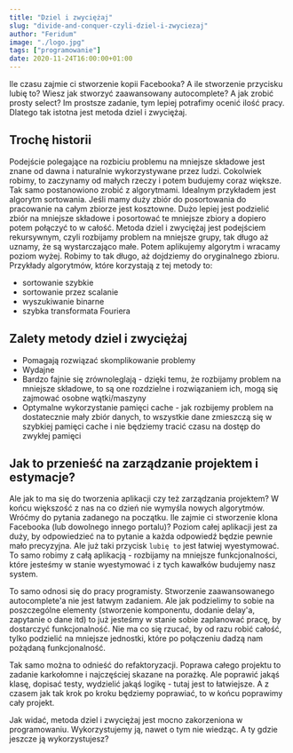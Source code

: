 ```yaml
---
title: "Dziel i zwyciężaj"
slug: "divide-and-conquer-czyli-dziel-i-zwyciezaj"
author: "Feridum"
image: "./logo.jpg"
tags: ["programowanie"]
date: 2020-11-24T16:00:00+01:00
---
```


Ile czasu zajmie ci stworzenie kopii Facebooka? A ile stworzenie przycisku lubię to? Wiesz jak stworzyć zaawansowany autocomplete? A jak zrobić prosty select? Im prostsze zadanie, tym lepiej potrafimy ocenić ilość pracy. Dlatego tak istotna jest metoda dziel i zwyciężaj.

<!--more-->

## Trochę historii

Podejście polegające na rozbiciu problemu na mniejsze składowe jest znane od dawna i naturalnie wykorzystywane przez ludzi. Cokolwiek robimy, to zaczynamy od małych rzeczy i potem budujemy coraz większe. Tak samo postanowiono zrobić z algorytmami. Idealnym przykładem jest algorytm sortowania. Jeśli mamy duży zbiór do posortowania do pracowanie na całym zbiorze jest kosztowne. Dużo lepiej jest podzielić zbiór na mniejsze składowe i posortować te mniejsze zbiory a dopiero potem połączyć to w całość. Metoda dziel i zwyciężaj jest podejściem rekursywnym, czyli rozbijamy problem na mniejsze grupy, tak długo aż uznamy, że są wystarczająco małe. Potem aplikujemy algorytm i wracamy poziom wyżej. Robimy to tak długo, aż dojdziemy do oryginalnego zbioru. Przykłady algorytmów, które korzystają z tej metody to: 

- sortowanie szybkie
- sortowanie przez scalanie
- wyszukiwanie binarne
- szybka transformata Fouriera

## Zalety metody dziel i zwyciężaj

- Pomagają rozwiązać skomplikowanie problemy
- Wydajne
- Bardzo fajnie się zrównoleglają - dzięki temu, że rozbijamy problem na mniejsze składowe, to są one rozdzielne i rozwiązaniem ich, mogą się zajmować osobne wątki/maszyny
- Optymalne wykorzystanie pamięci cache - jak rozbijemy problem na dostatecznie mały zbiór danych, to wszystkie dane zmieszczą się w szybkiej pamięci cache i nie będziemy tracić czasu na dostęp do zwykłej pamięci

## Jak to przenieść na zarządzanie projektem i estymacje?

Ale jak to ma się do tworzenia aplikacji czy też zarządzania projektem? W końcu większość z nas na co dzień nie wymyśla nowych algorytmów. Wróćmy do pytania zadanego na początku. Ile zajmie ci stworzenie klona Facebooka (lub dowolnego innego portalu)? Poziom całej aplikacji jest za duży, by odpowiedzieć na to pytanie a każda odpowiedź będzie pewnie mało precyzyjna. Ale już taki przycisk `lubię to` jest łatwiej wyestymować. To samo robimy z całą aplikacją - rozbijamy na mniejsze funkcjonalności, które jesteśmy w stanie wyestymować i z tych kawałków budujemy nasz system. 

To samo odnosi się do pracy programisty. Stworzenie zaawansowanego autocomplete'a nie jest łatwym zadaniem. Ale jak podzielimy to sobie na poszczególne elementy (stworzenie komponentu, dodanie delay'a, zapytanie o dane itd) to już jesteśmy w stanie sobie zaplanować pracę, by dostarczyć funkcjonalność. Nie ma co się rzucać, by od razu robić całość, tylko podzielić na mniejsze jednostki, które po połączeniu dadzą nam pożądaną funkcjonalność. 

Tak samo można to odnieść do refaktoryzacji. Poprawa całego projektu to zadanie karkołomne i najczęściej skazane na porażkę. Ale poprawić jakąś klasę, dopisać testy, wydzielić jakąś logikę - tutaj jest to łatwiejsze. A z czasem jak tak krok po kroku będziemy poprawiać, to w końcu poprawimy cały projekt.

Jak widać, metoda dziel i zwyciężaj jest mocno zakorzeniona w programowaniu. Wykorzystujemy ją, nawet o tym nie wiedząc. A ty gdzie jeszcze ją wykorzystujesz?